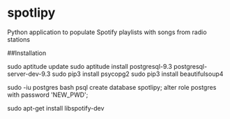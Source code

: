 # spotlipy
Python application to populate Spotify playlists with songs from radio stations

##Installation

sudo aptitude update
sudo aptitude install postgresql-9.3 postgresql-server-dev-9.3 
sudo pip3 install psycopg2
sudo pip3 install beautifulsoup4

sudo -iu postgres bash
psql
create database spotlipy;
alter role postgres with password 'NEW_PWD';


sudo apt-get install libspotify-dev

